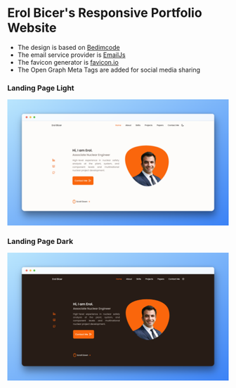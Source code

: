 # Erol Bicer's Responsive Portfolio Website

- The design is based on [Bedimcode](https://github.com/bedimcode)
- The email service provider is [EmailJs](https://www.emailjs.com/)
- The favicon generator is [favicon.io](https://favicon.io/favicon-generator/)
- The Open Graph Meta Tags are added for social media sharing

### Landing Page Light

![preview img](./assets/snaps/light.png)

### Landing Page Dark

![preview img](./assets/snaps/dark.png)

